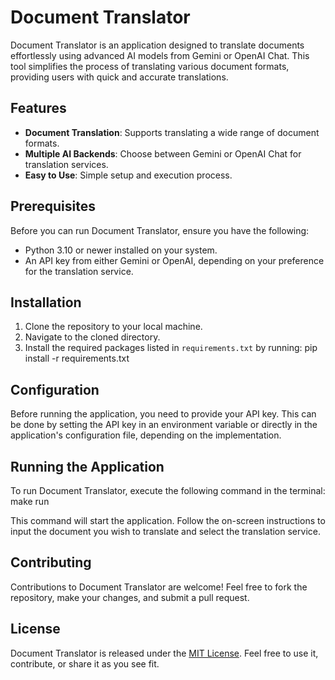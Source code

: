 # Document Translator

Document Translator is an application designed to translate documents effortlessly using advanced AI models from Gemini or OpenAI Chat. This tool simplifies the process of translating various document formats, providing users with quick and accurate translations.

## Features

- **Document Translation**: Supports translating a wide range of document formats.
- **Multiple AI Backends**: Choose between Gemini or OpenAI Chat for translation services.
- **Easy to Use**: Simple setup and execution process.

## Prerequisites

Before you can run Document Translator, ensure you have the following:

- Python 3.10 or newer installed on your system.
- An API key from either Gemini or OpenAI, depending on your preference for the translation service.

## Installation

1. Clone the repository to your local machine.
2. Navigate to the cloned directory.
3. Install the required packages listed in `requirements.txt` by running: pip install -r requirements.txt


## Configuration

Before running the application, you need to provide your API key. This can be done by setting the API key in an environment variable or directly in the application's configuration file, depending on the implementation.

## Running the Application

To run Document Translator, execute the following command in the terminal: make run


This command will start the application. Follow the on-screen instructions to input the document you wish to translate and select the translation service.

## Contributing

Contributions to Document Translator are welcome! Feel free to fork the repository, make your changes, and submit a pull request.

## License

Document Translator is released under the [MIT License](LICENSE). Feel free to use it, contribute, or share it as you see fit.